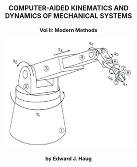 ## <div align="center">COMPUTER-AIDED KINEMATICS AND DYNAMICS OF MECHANICAL SYSTEMS</div>
### <div align="center">Vol II: Modern Methods</div>

<p align="center">
  <img src="https://github.com/tammerb/CAKD2/blob/main/robo_arm.png">
</p>

### <div align="center">by Edward J. Haug</div>
